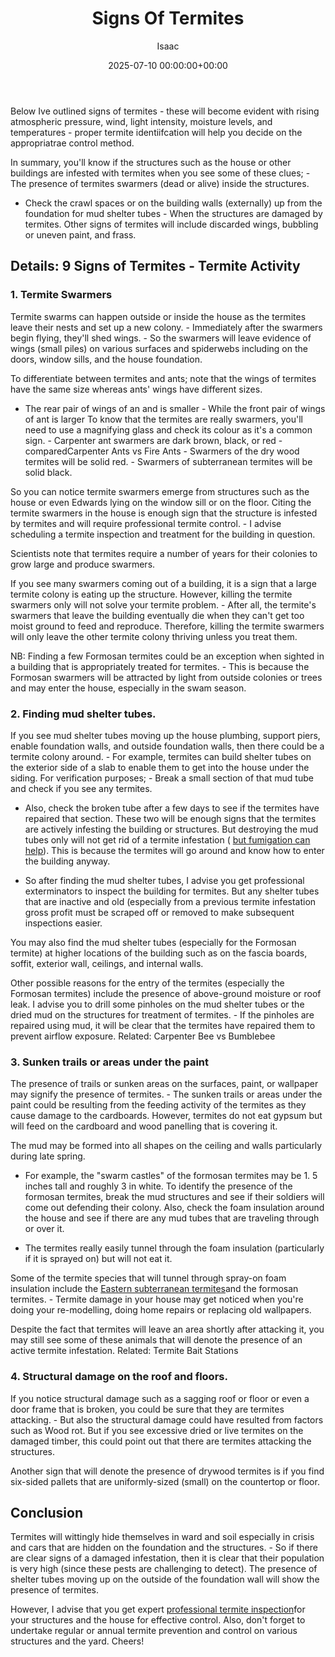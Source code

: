 ﻿---
title: Signs Of Termites
description: Below Ive outlined signs of termites - these will become evident with rising atmospheric pressure, wind, light intensity, moisture levels, and temperatures -...
slug: /signs-of-termites/
date: 2025-07-10 00:00:00+00:00
lastmod: 2025-07-10 00:00:00+03:00
author: Isaac
categories:

- Guide

- Termites
tags:

- guide

- sign

- termite
layout: post
---

Below Ive outlined signs of termites - these will become evident with rising atmospheric pressure, wind, light intensity, moisture levels, and temperatures - proper termite identiifcation will help you decide on the appropriatrae control method.

In summary, you'll know if the structures such as the house or other buildings are infested with termites when you see some of these clues; - The presence of termites swarmers (dead or alive) inside the structures.

- Check the crawl spaces or on the building walls (externally) up from the foundation for mud shelter tubes - When the structures are damaged by termites. Other signs of termites will include discarded wings, bubbling or uneven paint, and frass.

##  Details: 9 Signs of Termites - Termite Activity

###  1. Termite Swarmers

Termite swarms can happen outside or inside the house as the termites leave their nests and set up a new colony. - Immediately after the swarmers begin flying, they'll shed wings. - So the swarmers will leave evidence of wings (small piles) on various surfaces and spiderwebs including on the doors, window sills, and the house foundation.

To differentiate between termites and ants; note that the wings of termites have the same size whereas ants' wings have different sizes.

- The rear pair of wings of an and is smaller - While the front pair of wings of ant is larger To know that the termites are really swarmers, you'll need to use a magnifying glass and check its colour as it's a common sign. - Carpenter ant swarmers are dark brown, black, or red - comparedCarpenter Ants vs Fire Ants - Swarmers of the dry wood termites will be solid red. - Swarmers of subterranean termites will be solid black.

So you can notice termite swarmers emerge from structures such as the house or even Edwards lying on the window sill or on the floor. Citing the termite swarmers in the house is enough sign that the structure is infested by termites and will require professional termite control. - I advise scheduling a termite inspection and treatment for the building in question.

Scientists note that termites require a number of years for their colonies to grow large and produce swarmers.

If you see many swarmers coming out of a building, it is a sign that a large termite colony is eating up the structure. However, killing the termite swarmers only will not solve your termite problem. - After all, the termite's swarmers that leave the building eventually die when they can't get too moist ground to feed and reproduce. Therefore, killing the termite swarmers will only leave the other termite colony thriving unless you treat them.

NB: Finding a few Formosan termites could be an exception when sighted in a building that is appropriately treated for termites. - This is because the Formosan swarmers will be attracted by light from outside colonies or trees and may enter the house, especially in the swam season.

###  2. Finding mud shelter tubes.

If you see mud shelter tubes moving up the house plumbing, support piers, enable foundation walls, and outside foundation walls, then there could be a termite colony around. - For example, termites can build shelter tubes on the exterior side of a slab to enable them to get into the house under the siding. For verification purposes; - Break a small section of that mud tube and check if you see any termites.

- Also, check the broken tube after a few days to see if the termites have repaired that section. These two will be enough signs that the termites are actively infesting the building or structures. But destroying the mud tubes only will not get rid of a termite infestation ( [but fumigation can help](https://pestpolicy.com/termite-fumigation/)). This is because the termites will go around and know how to enter the building anyway.

- So after finding the mud shelter tubes, I advise you get professional exterminators to inspect the building for termites. But any shelter tubes that are inactive and old (especially from a previous termite infestation gross profit must be scraped off or removed to make subsequent inspections easier.

You may also find the mud shelter tubes (especially for the Formosan termite) at higher locations of the building such as on the fascia boards, soffit, exterior wall, ceilings, and internal walls.

Other possible reasons for the entry of the termites (especially the Formosan termites) include the presence of above-ground moisture or roof leak. I advise you to drill some pinholes on the mud shelter tubes or the dried mud on the structures for treatment of termites. - If the pinholes are repaired using mud, it will be clear that the termites have repaired them to prevent airflow exposure. Related: Carpenter Bee vs Bumblebee

###  3. Sunken trails or areas under the paint

The presence of trails or sunken areas on the surfaces, paint, or wallpaper may signify the presence of termites. - The sunken trails or areas under the paint could be resulting from the feeding activity of the termites as they cause damage to the cardboards. However, termites do not eat gypsum but will feed on the cardboard and wood panelling that is covering it.

The mud may be formed into all shapes on the ceiling and walls particularly during late spring.

- For example, the "swarm castles" of the formosan termites may be 1. 5 inches tall and roughly 3 in white. To identify the presence of the formosan termites, break the mud structures and see if their soldiers will come out defending their colony. Also, check the foam insulation around the house and see if there are any mud tubes that are traveling through or over it.

- The termites really easily tunnel through the foam insulation (particularly if it is sprayed on) but will not eat it.

Some of the termite species that will tunnel through spray-on foam insulation include the [Eastern subterranean termites](https://pestpolicy.com/subterranean-termites-treatment/)and the formosan termites. - Termite damage in your house may get noticed when you're doing your re-modelling, doing home repairs or replacing old wallpapers.

Despite the fact that termites will leave an area shortly after attacking it, you may still see some of these animals that will denote the presence of an active termite infestation. Related: Termite Bait Stations

###  4. Structural damage on the roof and floors.

If you notice structural damage such as a sagging roof or floor or even a door frame that is broken, you could be sure that they are termites attacking. - But also the structural damage could have resulted from factors such as Wood rot. But if you see excessive dried or live termites on the damaged timber, this could point out that there are termites attacking the structures.

Another sign that will denote the presence of drywood termites is if you find six-sided pallets that are uniformly-sized (small) on the countertop or floor.

##  Conclusion

Termites will wittingly hide themselves in ward and soil especially in crisis and cars that are hidden on the foundation and the structures. - So if there are clear signs of a damaged infestation, then it is clear that their population is very high (since these pests are challenging to detect). The presence of shelter tubes moving up on the outside of the foundation wall will show the presence of termites.

However, I advise that you get expert [professional termite inspection](https://pestpolicy.com/termite-inspection-cost/)for your structures and the house for effective control. Also, don't forget to undertake regular or annual termite prevention and control on various structures and the yard. Cheers!
